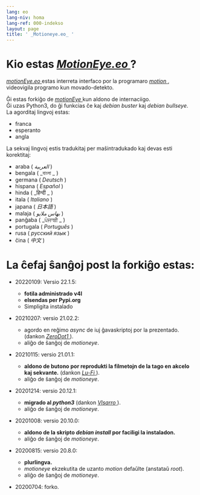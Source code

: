 ```yaml
---
lang: eo
lang-niv: homa
lang-ref: 000-indekso
layout: page
title: ' _Motioneye.eo_ '
---
```

# Kio estas [ _MotionEye.eo_ ](https://github.com/jmichault/motioneye.eo) ?

[ _motionEye.eo_ ](https://github.com/jmichault/motioneye.eo) estas interreta interfaco por la programaro [ _motion_ ](https://motion-project.github.io/), videovigila programo kun movado-detekto.

Ĝi estas forkiĝo de [ _motionEye_ ](https://github.com/ccrisan/motioneye) kun aldono de internaciigo.  
Ĝi uzas Python3, do ĝi funkcias ĉe kaj _debian buster_ kaj _debian bullseye_.  
La agorditaj lingvoj estas:  

* franca 
* esperanto 
* angla 


La sekvaj lingvoj estis tradukitaj per maŝintradukado kaj devas esti korektitaj:

* araba ( _العربية_ )
* bengala ( _বাংলা _ )
* germana ( _Deutsch_ )
* hispana ( _Español_ )
* hinda ( _हिन्दी _ )
* itala ( _Italiano_ )
* japana ( _日本語_ )
* malaja ( _بهاس ملايو_ )
* panĝaba ( _ਪੰਜਾਬੀ _ )
* portugala ( _Português_ )
* rusa ( _русский язык_ )
* ĉina ( _中文_ )

# La ĉefaj ŝanĝoj post la forkiĝo estas:

* 20220109: Versio 22.1.5: 
  * **fotila administrado v4l** 
  * **elsendas per Pypi.org** 
  * Simpligita instalado 

* 20210207: versio 21.02.2:
  * agordo en reĝimo _async_ de iuj ĝavaskriptoj por la prezentado. (dankon [ _ZeroDot1_ ]( https://github.com/ZeroDot1 ) ).
  * aliĝo de ŝanĝoj de _motioneye_.

* 20210115: versio 21.01.1:
  * **aldono de butono por reprodukti la filmetojn de la tago en akcelo kaj sekvante.** (dankon [ _Lu-Fi_ ](https://github.com/Lu-Fi) ).
  * aliĝo de ŝanĝoj de _motioneye_.

* 20201214: versio 20.12.1:
  * **migrado al _python3_** (dankon [ _Vlsarro_ ](https://github.com/Vlsarro) ).
  * aliĝo de ŝanĝoj de _motioneye_.

* 20201008: versio 20.10.0:
  * **aldono de la skripto _debian install_ por faciligi la instaladon.**
  * aliĝo de ŝanĝoj de _motioneye_.

* 20200815: versio 20.8.0:
  * **plurlingva.**
  * _motioneye_ ekzekutita de uzanto _motion_ defaŭlte (anstataŭ _root_).
  * aliĝo de ŝanĝoj de _motioneye_.

* 20200704: forko.

